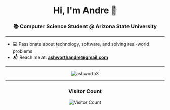 <h1 align="center">Hi, I'm Andre 👋</h1>
<h3 align="center">📚 Computer Science Student @ Arizona State University</h3>

---

- 💻 Passionate about technology, software, and solving real-world problems  
- 📬 Reach me at: **ashworthandre@gmail.com**

---

<p align="center">
  <img src="https://github-readme-stats.vercel.app/api/top-langs?username=ashworth3&show_icons=true&locale=en&layout=compact" alt="ashworth3" />
</p>

---

<h3 align="center"> Visitor Count</h3>
<p align="center">
  <img src="https://profile-counter.glitch.me/ashworth3/count.svg" alt="Visitor Count" />
</p>
